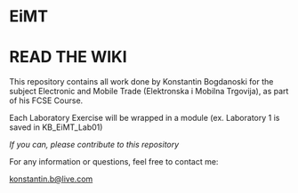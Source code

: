 # EiMT

# READ THE WIKI

This repository contains all work done by Konstantin Bogdanoski
for the subject Electronic and Mobile Trade (Elektronska i Mobilna Trgovija), as 
part of his FCSE Course.

Each Laboratory Exercise will be wrapped in a module (ex. Laboratory 1 is saved in KB_EiMT_Lab01)

_If you can, please contribute to this repository_

For any information or questions, feel free to contact me:

konstantin.b@live.com
